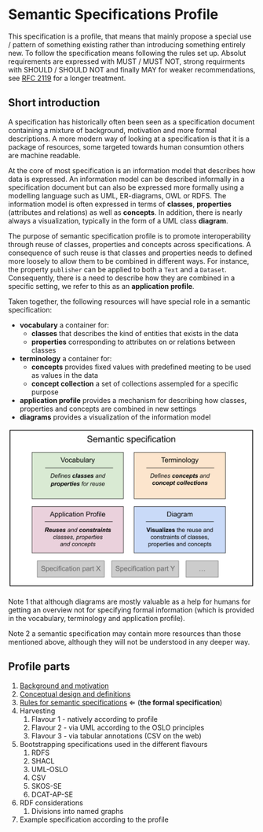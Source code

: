 # Semantic Specifications Profile

This specification is a profile, that means that mainly propose a special use / pattern of something existing rather than introducing something entirely new. To follow the specification means following the rules set up. Absolut requirements are expressed with MUST / MUST NOT, strong requirments with SHOULD / SHOULD NOT and finally MAY for weaker recommendations, see [RFC 2119](https://www.ietf.org/rfc/rfc2119.txt) for a longer treatment.

## Short introduction

A specification has historically often been seen as a specification document containing a mixture of background, motivation and more formal descriptions. A more modern way of looking at a specification is that it is a package of resources, some targeted towards human consumtion others are machine readable.   

At the core of most specification is an information model that describes how data is expressed. An information model can be described informally in a specification document but can also be expressed more formally using a modelling language such as UML, ER-diagrams, OWL or RDFS. The information model is often expressed in terms of **classes**, **properties** (attributes and relations) as well as **concepts**. In addition, there is nearly always a visualization, typically in the form of a UML class **diagram**.

The purpose of semantic specification profile is to promote interoperability through reuse of classes, properties and concepts across specifications. A consequence of such reuse is that classes and properties needs to defined more loosely to allow them to be combined in different ways. For instance, the property `publisher` can be applied to both a `Text` and a `Dataset`. Consequently, there is a need to describe how they are combined in a specific setting, we refer to this as an **application profile**.

Taken together, the following resources will have special role in a semantic specification:

* **vocabulary** a container for:
    * **classes** that describes the kind of entities that exists in the data
    * **properties** corresponding to attributes on or relations between classes 
* **terminology** a container for:
    * **concepts** provides fixed values with predefined meeting to be used as values in the data
    * **concept collection** a set of collections assempled for a specific purpose
* **application profile** provides a mechanism for describing how classes, properties and concepts are combined in new settings
* **diagrams** provides a visualization of the information model

<img src="docs/pics/semantic_specifications_simple.svg" width="800">

Note 1 that although diagrams are mostly valuable as a help for humans for getting an overview not for specifying formal information (which is provided in the vocabulary, terminology and application profile).

Note 2 a semantic specification may contain more resources than those mentioned above, although they will not be understood in any deeper way.

## Profile parts

1. [Background and motivation](docs/background.md) 
2. [Conceptual design and definitions](docs/design.md) 
3. [Rules for semantic specifications](docs/rules.md) ⇐ (**the formal specification**) 
4. Harvesting 
   1. Flavour 1 - natively according to profile 
   2. Flavour 2 - via UML according to the OSLO principles 
   3. Flavour 3 - via tabular annotations (CSV on the web)
5. Bootstrapping specifications used in the different flavours
   1. RDFS 
   2. SHACL 
   3. UML-OSLO 
   4. CSV 
   5. SKOS-SE 
   6. DCAT-AP-SE
6. RDF considerations
   1. Divisions into named graphs
7. Example specification according to the profile

